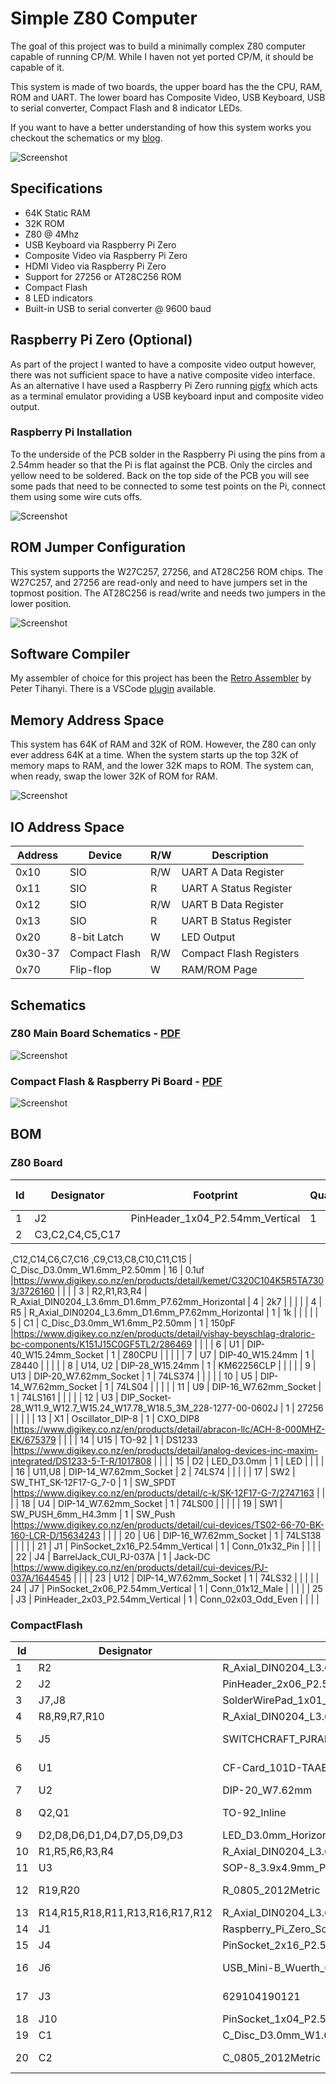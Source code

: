 # Simple Z80 Computer
The goal of this project was to build a minimally complex Z80 computer capable of running CP/M. While I haven not yet ported CP/M, it should be capable of it.

This system is made of two boards, the upper board has the the CPU, RAM, ROM and UART. The lower board has Composite Video, USB Keyboard, USB to serial converter, Compact Flash and 8 indicator LEDs.

If you want to have a better understanding of how this system works you checkout the schematics or my [blog](https://blog.tephra.me/z80_sbc/).

![Screenshot](images/simple_Z80_system.jpg)


## Specifications ##
* 64K Static RAM
* 32K ROM
* Z80 @ 4Mhz
* USB Keyboard via Raspberry Pi Zero
* Composite Video via Raspberry Pi Zero
* HDMI Video via Raspberry Pi Zero
* Support for 27256 or AT28C256 ROM
* Compact Flash
* 8 LED indicators
* Built-in USB to serial converter @ 9600 baud

## Raspberry Pi Zero (Optional) ##
As part of the project I wanted to have a composite video output however, there was not sufficient space to have a native composite video interface. As an alternative I have used a Raspberry Pi Zero running [pigfx](https://github.com/fbergama/pigfx) which acts as a terminal emulator providing a USB keyboard input and composite video output.

### Raspberry Pi Installation ###
To the underside of the PCB solder in the Raspberry Pi using the pins from a 2.54mm header so that the Pi is flat against the PCB. Only the circles and yellow need to be soldered. Back on the top side of the PCB you will see some pads that need to be connected to some test points on the Pi, connect them using some wire cuts offs.

![Screenshot](images/raspberry_pi_solder_points.png)

## ROM Jumper Configuration ##

This system supports the W27C257, 27256, and AT28C256 ROM chips. The W27C257, and 27256 are read-only and need to have jumpers set in the topmost position. The AT28C256 is read/write and needs two jumpers in the lower position.

![Screenshot](images/rom_jumper_setting.jpg)

## Software Compiler ##
My assembler of choice for this project has been the [Retro Assembler](https://enginedesigns.net/retroassembler/) by Peter Tihanyi. There is a VSCode [plugin](https://marketplace.visualstudio.com/items?itemName=EngineDesigns.retroassembler) available.

## Memory Address Space ##

This system has 64K of RAM and 32K of ROM. However, the Z80 can only ever address 64K at a time. When the system starts up the top 32K of memory maps to RAM, and the lower 32K maps to ROM. The system can, when ready, swap the lower 32K of ROM for RAM.

![Screenshot](images/memory_layout.png)

 ## IO Address Space ##

| Address | Device        | R/W | Description             |
|---------|---------------|-----|-------------------------|
| 0x10    | SIO           | R/W | UART A Data Register    |
| 0x11    | SIO           | R   | UART A Status Register  |
| 0x12    | SIO           | R/W | UART B Data Register    |
| 0x13    | SIO           | R   | UART B Status Register  |
| 0x20    | 8-bit Latch   | W   | LED Output              |
| 0x30-37 | Compact Flash | R/W | Compact Flash Registers |
| 0x70    | Flip-flop     | W   | RAM/ROM Page            |

## Schematics ##

### Z80 Main Board Schematics - [PDF](design_files/main_board/simple_Z80.pdf) ###
![Screenshot](images/simple_Z80_schematic.png)

### Compact Flash & Raspberry Pi Board - [PDF](design_files/CompactFlash/CompactFlash.pdf) ###

![Screenshot](images/compact_flash_schematic.png)

## BOM ##

### Z80 Board ##

| Id | Designator                                              | Footprint                                                          | Quantity | Designation         | Supplier and ref |   |   |
|----|---------------------------------------------------------|--------------------------------------------------------------------|----------|---------------------|------------------|---|---|
| 1  | J2                                                      | PinHeader_1x04_P2.54mm_Vertical                                    | 1        | Conn_01x04_Male     |                  |   |   |
| 2  | C3,C2,C4,C5,C17
,C12,C14,C6,C7,C16
,C9,C13,C8,C10,C11,C15 | C_Disc_D3.0mm_W1.6mm_P2.50mm                                       | 16       | 0.1uf               |https://www.digikey.co.nz/en/products/detail/kemet/C320C104K5R5TA7303/3726160                  |   |   |
| 3  | R2,R1,R3,R4                                             | R_Axial_DIN0204_L3.6mm_D1.6mm_P7.62mm_Horizontal                   | 4        | 2k7                 |                  |   |   |
| 4  | R5                                                      | R_Axial_DIN0204_L3.6mm_D1.6mm_P7.62mm_Horizontal                   | 1        | 1k                  |                  |   |   |
| 5  | C1                                                      | C_Disc_D3.0mm_W1.6mm_P2.50mm                                       | 1        | 150pF               |https://www.digikey.co.nz/en/products/detail/vishay-beyschlag-draloric-bc-components/K151J15C0GF5TL2/286469                  |   |   |
| 6  | U1                                                      | DIP-40_W15.24mm_Socket                                             | 1        | Z80CPU              |                  |   |   |
| 7  | U7                                                      | DIP-40_W15.24mm                                                    | 1        | Z8440               |                  |   |   |
| 8  | U14, U2                                                 | DIP-28_W15.24mm                                                    | 1        | KM62256CLP          |                  |   |   |
| 9  | U13                                                     | DIP-20_W7.62mm_Socket                                              | 1        | 74LS374             |                  |   |   |
| 10 | U5                                                      | DIP-14_W7.62mm_Socket                                              | 1        | 74LS04              |                  |   |   |
| 11 | U9                                                      | DIP-16_W7.62mm_Socket                                              | 1        | 74LS161             |                  |   |   |
| 12 | U3                                                      | DIP_Socket-28_W11.9_W12.7_W15.24_W17.78_W18.5_3M_228-1277-00-0602J | 1        | 27256               |                  |   |   |
| 13 | X1                                                      | Oscillator_DIP-8                                                   | 1        | CXO_DIP8            |https://www.digikey.co.nz/en/products/detail/abracon-llc/ACH-8-000MHZ-EK/675379                  |   |   |
| 14 | U15                                                     | TO-92                                                              | 1        | DS1233              |https://www.digikey.co.nz/en/products/detail/analog-devices-inc-maxim-integrated/DS1233-5-T-R/1017808                  |   |   |
| 15 | D2                                                      | LED_D3.0mm                                                         | 1        | LED                 |                  |   |   |
| 16 | U11,U8                                                  | DIP-14_W7.62mm_Socket                                              | 2        | 74LS74              |                  |   |   |
| 17 | SW2                                                     | SW_THT_SK-12F17-G_7-0                                              | 1        | SW_SPDT             |https://www.digikey.co.nz/en/products/detail/c-k/SK-12F17-G-7/2747163                  |   |   |
| 18 | U4                                                      | DIP-14_W7.62mm_Socket                                              | 1        | 74LS00              |                  |   |   |
| 19 | SW1                                                     | SW_PUSH_6mm_H4.3mm                                                 | 1        | SW_Push             |https://www.digikey.co.nz/en/products/detail/cui-devices/TS02-66-70-BK-160-LCR-D/15634243                  |   |   |
| 20 | U6                                                      | DIP-16_W7.62mm_Socket                                              | 1        | 74LS138             |                  |   |   |
| 21 | J1                                                      | PinSocket_2x16_P2.54mm_Vertical                                    | 1        | Conn_01x32_Pin      |                  |   |   |
| 22 | J4                                                      | BarrelJack_CUI_PJ-037A                                             | 1        | Jack-DC             |https://www.digikey.co.nz/en/products/detail/cui-devices/PJ-037A/1644545                  |   |   |
| 23 | U12                                                     | DIP-14_W7.62mm_Socket                                              | 1        | 74LS32              |                  |   |   |
| 24 | J7                                                      | PinSocket_2x06_P2.54mm_Vertical                                    | 1        | Conn_01x12_Male     |                  |   |   |
| 25 | J3                                                      | PinHeader_2x03_P2.54mm_Vertical                                    | 1        | Conn_02x03_Odd_Even |                  |   |   |


### CompactFlash ##

| Id | Designator                      | Footprint                                             | Quantity | Designation       | Supplier and ref |   |   |
|----|---------------------------------|-------------------------------------------------------|----------|-------------------|------------------|---|---|
| 1  | R2                              | R_Axial_DIN0204_L3.6mm_D1.6mm_P7.62mm_Horizontal      | 1        | 100R              |                  |   |   |
| 2  | J2                              | PinHeader_2x06_P2.54mm_Vertical                       | 1        | Conn_01x12_Male   |                  |   |   |
| 3  | J7,J8                           | SolderWirePad_1x01_SMD_1x2mm                          | 2        | Conn_01x01_Pin    |                  |   |   |
| 4  | R8,R9,R7,R10                    | R_Axial_DIN0204_L3.6mm_D1.6mm_P7.62mm_Horizontal      | 4        | 10k               |                  |   |   |
| 5  | J5                              | SWITCHCRAFT_PJRAN1X1U04X                              | 1        | RCA_Video         |https://www.digikey.co.nz/en/products/detail/switchcraft-inc/PJRAN1X1U04X/969899                         |   |   |
| 6  | U1                              | CF-Card_101D-TAAB-R01                                 | 1        | Compact_Flash     |https://www.digikey.co.nz/en/products/detail/attend-technology/101D-TAAB-R01/17633884                    |   |   |
| 7  | U2                              | DIP-20_W7.62mm                                        | 1        | 74LS541           |                  |   |   |
| 8  | Q2,Q1                           | TO-92_Inline                                          | 2        | 2N7000            |https://www.digikey.co.nz/en/products/detail/diotec-semiconductor/2N7000/13164314                        |   |   |
| 9  | D2,D8,D6,D1,D4,D7,D5,D9,D3      | LED_D3.0mm_Horizontal_O1.27mm_Z2.0mm                  | 9        | LED               |                  |   |   |
| 10 | R1,R5,R6,R3,R4                  | R_Axial_DIN0204_L3.6mm_D1.6mm_P7.62mm_Horizontal      | 5        | 1K                |                  |   |   |
| 11 | U3                              | SOP-8_3.9x4.9mm_P1.27mm                               | 1        | CH340N            |https://vi.aliexpress.com/item/1005004980156804.html                                                     |   |   |
| 12 | R19,R20                         | R_0805_2012Metric                                     | 2        | 1k                |https://www.digikey.co.nz/en/products/detail/stackpole-electronics-inc/RNCP0805FTD1K00/2240229           |   |   |
| 13 | R14,R15,R18,R11,R13,R16,R17,R12 | R_Axial_DIN0204_L3.6mm_D1.6mm_P7.62mm_Horizontal      | 8        | 1k                |                  |   |   |
| 14 | J1                              | Raspberry_Pi_Zero_Socketed_THT_FaceDown_MountingHoles | 1        | Raspberry_Pi_Zero |                  |   |   |
| 15 | J4                              | PinSocket_2x16_P2.54mm_Vertical                       | 1        | Conn_01x32_Pin    |                  |   |   |
| 16 | J6                              | USB_Mini-B_Wuerth_65100516121_Horizontal              | 1        | USB_B_Micro       |https://www.digikey.co.nz/en/products/detail/amphenol-cs-commercial-products/GMSB0532112YEU/13683104     |   |   |
| 17 | J3                              | 629104190121                                          | 1        | USB_A             |https://www.digikey.co.nz/en/products/detail/w%C3%BCrth-elektronik/629104190121/6644275                  |   |   |
| 18 | J10                             | PinSocket_1x04_P2.54mm_Vertical                       | 1        | Conn_01x04_Pin    |                  |   |   |
| 19 | C1                              | C_Disc_D3.0mm_W1.6mm_P2.50mm                          | 1        | 100pF             |                  |   |   |
| 20 | C2                              | C_0805_2012Metric                                     | 1        | 100nF             |https://www.digikey.co.nz/en/products/detail/samsung-electro-mechanics/CL21B104KBCNNNC/3886661           |   |   |

